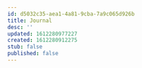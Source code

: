 ```yaml
---
id: d5032c35-aea1-4a81-9cba-7a9c065d926b
title: Journal
desc: ''
updated: 1612280977227
created: 1612280912275
stub: false
published: false
---
```


